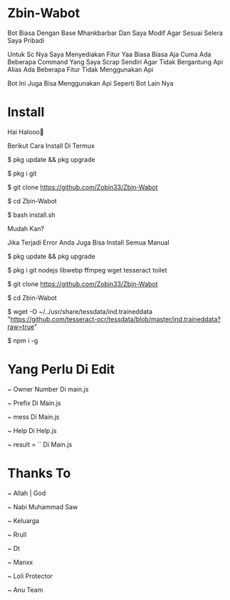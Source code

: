 # Zbin-Wabot
Bot Biasa Dengan Base Mhankbarbar Dan Saya Modif Agar Sesuai Selera Saya Pribadi

Untuk Sc Nya Saya Menyediakan Fitur Yaa Biasa Biasa Aja Cuma Ada Beberapa Command Yang Saya Scrap Sendiri Agar Tidak Bergantung Api Alias Ada Beberapa Fitur Tidak Menggunakan Api

Bot Ini Juga Bisa Menggunakan Api Seperti Bot Lain Nya

# Install

Hai Halooo👋

Berikut Cara Install Di Termux

$ pkg update && pkg upgrade

$ pkg i git

$ git clone https://github.com/Zobin33/Zbin-Wabot

$ cd Zbin-Wabot

$ bash install.sh


Mudah Kan? 

Jika Terjadi Error Anda Juga Bisa Install Semua Manual


$ pkg update && pkg upgrade

$ pkg i git nodejs libwebp ffmpeg wget tesseract toilet

$ git clone https://github.com/Zobin33/Zbin-Wabot

$ cd Zbin-Wabot

$ wget -O ~/../usr/share/tessdata/ind.traineddata "https://github.com/tesseract-ocr/tessdata/blob/master/ind.traineddata?raw=true"

$ npm i -g

# Yang Perlu Di Edit

~ Owner Number Di main.js

~ Prefix Di Main.js

~ mess Di Main.js

~ Help Di Help.js

~ result = `` Di Main.js

# Thanks To

~ Allah | God

~ Nabi Muhammad Saw

~ Keluarga

~ Rrull

~ Dt

~ Manxx

~ Loli Protector

~ Anu Team


